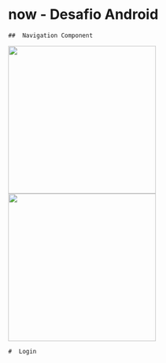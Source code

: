 # now - Desafio Android

```
##  Navigation Component
```
<img src="https://github.com/jvictororiz/supermercado-now/blob/master/screen/navigation.PNG" width="300"/>
<img src="https://github.com/jvictororiz/supermercado-now/blob/master/screen/navigation.PNG" width="300"/>

```
#  Login 

```


